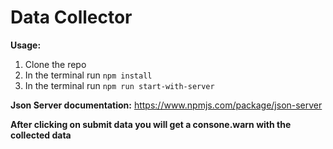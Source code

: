 # Data Collector

**Usage:**

1. Clone the repo
2. In the terminal run `npm install`
3. In the terminal run `npm run start-with-server`

**Json Server documentation:**
https://www.npmjs.com/package/json-server

**After clicking on submit data you will get a consone.warn with the collected data**
